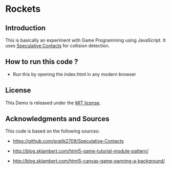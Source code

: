 # Rockets

## Introduction
This is basically an experiment with Game Programming using JavaScript. It uses [Speculative Contacts](https://github.com/pratik2709/Speculative-Contacts) for collision detection.

## How to run this code ?
* Run this by opening the index.html in any modern browser

## License
This Demo is released under the [MIT license](license.md).

## Acknowledgments and Sources
This code is based on the following sources:

* https://github.com/pratik2709/Speculative-Contacts

* http://blog.sklambert.com/html5-game-tutorial-module-pattern/

* http://blog.sklambert.com/html5-canvas-game-panning-a-background/
